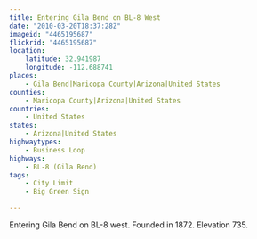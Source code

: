 ```yaml
---
title: Entering Gila Bend on BL-8 West
date: "2010-03-20T18:37:28Z"
imageid: "4465195687"
flickrid: "4465195687"
location:
    latitude: 32.941987
    longitude: -112.688741
places:
    - Gila Bend|Maricopa County|Arizona|United States
counties:
    - Maricopa County|Arizona|United States
countries:
    - United States
states:
    - Arizona|United States
highwaytypes:
    - Business Loop
highways:
    - BL-8 (Gila Bend)
tags:
    - City Limit
    - Big Green Sign

---
```

Entering Gila Bend on BL-8 west.  Founded in 1872.  Elevation 735.